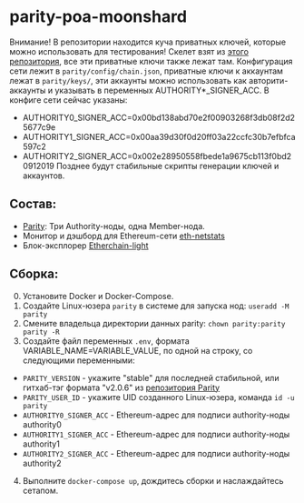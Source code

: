 # parity-poa-moonshard

Внимание! В репозитории находится куча приватных ключей, которые можно использовать для тестирования!
Скелет взят из [этого репозитория](https://github.com/orbita-center/parity-poa-playground), все эти приватные ключи также лежат там.
Конфигурация сети лежит в `parity/config/chain.json`, приватные ключи к аккаунтам лежат в `parity/keys/`, эти аккаунты можно использовать как авторити-аккаунты и указывать в переменных AUTHORITY*_SIGNER_ACC.
В конфиге сети сейчас указаны:
 - AUTHORITY0_SIGNER_ACC=0x00bd138abd70e2f00903268f3db08f2d25677c9e
 - AUTHORITY1_SIGNER_ACC=0x00aa39d30f0d20ff03a22ccfc30b7efbfca597c2
 - AUTHORITY2_SIGNER_ACC=0x002e28950558fbede1a9675cb113f0bd20912019
Позднее будут стабильные скрипты генерации ключей и аккаунтов.

## Состав:
- [Parity](https://github.com/paritytech/parity-ethereum): Три Authority-ноды, одна Member-нода.
- Монитор и дэшборд для Ethereum-сети [eth-netstats](https://github.com/cubedro/eth-netstats)
- Блок-эксплорер [Etherchain-light](https://github.com/paritytech/etherchain-light)

## Сборка:
0. Установите Docker и Docker-Compose.
1. Создайте Linux-юзера `parity` в системе для запуска нод: `useradd -M parity`
2. Смените владельца директории данных parity: `chown parity:parity parity -R`
3. Создайте файл переменных `.env`, формата VARIABLE_NAME=VARIABLE_VALUE, по одной на строку, со следующими переменными:
  - `PARITY_VERSION` - укажите "stable" для последней стабильной, или гитхаб-тэг формата "v2.0.6" из [репозитория Parity](https://github.com/paritytech/parity-ethereum)
  - `PARITY_USER_ID` - укажите UID созданного Linux-юзера, команда `id -u parity`
  - `AUTHORITY0_SIGNER_ACC` - Ethereum-адрес для подписи authority-ноды authority0
  - `AUTHORITY1_SIGNER_ACC` - Ethereum-адрес для подписи authority-ноды authority1
  - `AUTHORITY2_SIGNER_ACC` - Ethereum-адрес для подписи authority-ноды authority2
4. Выполните `docker-compose up`, дождитесь сборки и наслаждайтесь сетапом.
